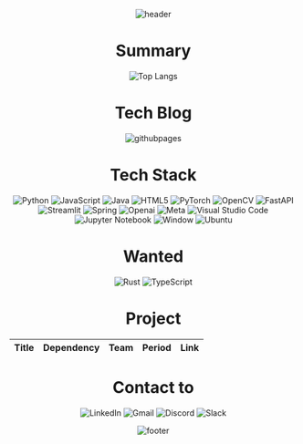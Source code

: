 <!--
**Blessian/Blessian** is a ✨ _special_ ✨ repository because its `README.md` (this file) appears on your GitHub profile.

Here are some ideas to get you started:

- 🔭 I’m currently working on ...
- 🌱 I’m currently learning ...
- 👯 I’m looking to collaborate on ...
- 🤔 I’m looking for help with ...
- 💬 Ask me about ...
- 📫 How to reach me: ...
- 😄 Pronouns: ...
- ⚡ Fun fact: ...
-->
<div align="center">
  
![header](https://capsule-render.vercel.app/api?type=waving&color=timeGradient&section=header&text=Blessian's%20Archive&fontAlign=50&&animation=twinkling&reversal=true)

# Summary
![Top Langs](https://github-readme-stats.vercel.app/api/top-langs/?username=Blessian&layout=compact&theme=dark)

# Tech Blog
![githubpages](https://img.shields.io/badge/githubpages-222222.svg?style=for-the-badge&logo=githubpages&logoColor=#222222)

# Tech Stack
![Python](https://img.shields.io/badge/python-3776AB?style=for-the-badge&logo=python&logoColor=ffdd54)
![JavaScript](https://img.shields.io/badge/javascript-%23323330.svg?style=for-the-badge&logo=javascript&logoColor=%23F7DF1E)
![Java](https://img.shields.io/badge/java-%23ED8B00.svg?style=for-the-badge&logo=openjdk&logoColor=white)
![HTML5](https://img.shields.io/badge/html5-%23E34F26.svg?style=for-the-badge&logo=html5&logoColor=white)
![PyTorch](https://img.shields.io/badge/PyTorch-%23EE4C2C.svg?style=for-the-badge&logo=PyTorch&logoColor=white)
![OpenCV](https://img.shields.io/badge/opencv-%23white.svg?style=for-the-badge&logo=opencv&logoColor=white)
![FastAPI](https://img.shields.io/badge/FastAPI-005571?style=for-the-badge&logo=fastapi)
![Streamlit](https://img.shields.io/badge/streamlit-FF4B4B?style=for-the-badge&logo=streamlit&logoColor=white)
![Spring](https://img.shields.io/badge/spring-%236DB33F.svg?style=for-the-badge&logo=spring&logoColor=white)
![Openai](https://img.shields.io/badge/openai-412991?style=for-the-badge&logo=openai&logoColor=white)
![Meta](https://img.shields.io/badge/meta-0467DF?style=for-the-badge&logo=meta&logoColor=white)
![Visual Studio Code](https://img.shields.io/badge/Visual%20Studio%20Code-0078d7.svg?style=for-the-badge&logo=visual-studio-code&logoColor=white)
![Jupyter Notebook](https://img.shields.io/badge/jupyter-%23FA0F00.svg?style=for-the-badge&logo=jupyter&logoColor=white)
![Window](https://img.shields.io/badge/windows-0078D4.svg?style=for-the-badge&logo=windows&logoColor=#0078D4)
![Ubuntu](https://img.shields.io/badge/ubuntu-E95420.svg?style=for-the-badge&logo=ubuntu&logoColor=white)

# Wanted
![Rust](https://img.shields.io/badge/rust-%23000000.svg?style=for-the-badge&logo=rust&logoColor=white)
![TypeScript](https://img.shields.io/badge/typescript-%23007ACC.svg?style=for-the-badge&logo=typescript&logoColor=white)



# Project
| Title | Dependency | Team | Period | Link |
| ------ | ------ | ------ | ------ | ------ |

# Contact to
![LinkedIn](https://img.shields.io/badge/linkedin-%230077B5.svg?style=for-the-badge&logo=linkedin&logoColor=white)
![Gmail](https://img.shields.io/badge/Gmail-D14836?style=for-the-badge&logo=gmail&logoColor=white)
![Discord](https://img.shields.io/badge/Discord-%235865F2.svg?style=for-the-badge&logo=discord&logoColor=white)
![Slack](https://img.shields.io/badge/Slack-4A154B.svg?style=for-the-badge&logo=slack&logoColor=white)

![footer](https://capsule-render.vercel.app/api?type=waving&color=timeGradient&section=footer&fontAlign=50&&animation=twinkling&reversal=true)

</div>
